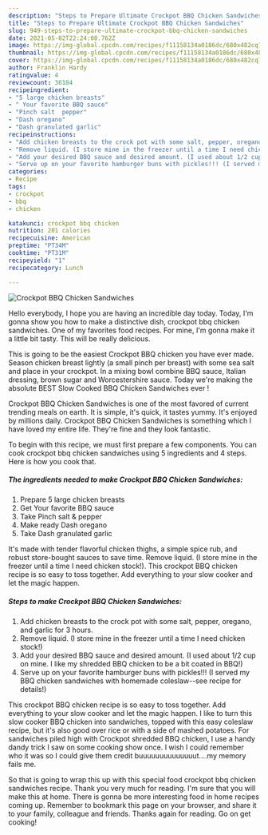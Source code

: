 ```yaml
---
description: "Steps to Prepare Ultimate Crockpot BBQ Chicken Sandwiches"
title: "Steps to Prepare Ultimate Crockpot BBQ Chicken Sandwiches"
slug: 949-steps-to-prepare-ultimate-crockpot-bbq-chicken-sandwiches
date: 2021-05-02T22:24:08.762Z
image: https://img-global.cpcdn.com/recipes/f11158134a0186dc/680x482cq70/crockpot-bbq-chicken-sandwiches-recipe-main-photo.jpg
thumbnail: https://img-global.cpcdn.com/recipes/f11158134a0186dc/680x482cq70/crockpot-bbq-chicken-sandwiches-recipe-main-photo.jpg
cover: https://img-global.cpcdn.com/recipes/f11158134a0186dc/680x482cq70/crockpot-bbq-chicken-sandwiches-recipe-main-photo.jpg
author: Franklin Hardy
ratingvalue: 4
reviewcount: 36184
recipeingredient:
- "5 large chicken breasts"
- " Your favorite BBQ sauce"
- "Pinch salt  pepper"
- "Dash oregano"
- "Dash granulated garlic"
recipeinstructions:
- "Add chicken breasts to the crock pot with some salt, pepper, oregano, and garlic for 3 hours."
- "Remove liquid. (I store mine in the freezer until a time I need chicken stock!)"
- "Add your desired BBQ sauce and desired amount. (I used about 1/2 cup on mine. I like my shredded BBQ chicken to be a bit coated in BBQ!)"
- "Serve up on your favorite hamburger buns with pickles!!! (I served my BBQ chicken sandwiches with homemade coleslaw--see recipe for details!)"
categories:
- Recipe
tags:
- crockpot
- bbq
- chicken

katakunci: crockpot bbq chicken 
nutrition: 201 calories
recipecuisine: American
preptime: "PT34M"
cooktime: "PT31M"
recipeyield: "1"
recipecategory: Lunch

---
```



![Crockpot BBQ Chicken Sandwiches](https://img-global.cpcdn.com/recipes/f11158134a0186dc/680x482cq70/crockpot-bbq-chicken-sandwiches-recipe-main-photo.jpg)

Hello everybody, I hope you are having an incredible day today. Today, I'm gonna show you how to make a distinctive dish, crockpot bbq chicken sandwiches. One of my favorites food recipes. For mine, I'm gonna make it a little bit tasty. This will be really delicious.

This is going to be the easiest Crockpot BBQ chicken you have ever made. Season chicken breast lightly (a small pinch per breast) with some sea salt and place in your crockpot. In a mixing bowl combine BBQ sauce, Italian dressing, brown sugar and Worcestershire sauce. Today we&#39;re making the absolute BEST Slow Cooked BBQ Chicken Sandwiches ever !

Crockpot BBQ Chicken Sandwiches is one of the most favored of current trending meals on earth. It is simple, it's quick, it tastes yummy. It's enjoyed by millions daily. Crockpot BBQ Chicken Sandwiches is something which I have loved my entire life. They're fine and they look fantastic.


To begin with this recipe, we must first prepare a few components. You can cook crockpot bbq chicken sandwiches using 5 ingredients and 4 steps. Here is how you cook that.

<!--inarticleads1-->

##### The ingredients needed to make Crockpot BBQ Chicken Sandwiches:

1. Prepare 5 large chicken breasts
1. Get  Your favorite BBQ sauce
1. Take Pinch salt &amp; pepper
1. Make ready Dash oregano
1. Take Dash granulated garlic


It&#39;s made with tender flavorful chicken thighs, a simple spice rub, and robust store-bought sauces to save time. Remove liquid. (I store mine in the freezer until a time I need chicken stock!). This crockpot BBQ chicken recipe is so easy to toss together. Add everything to your slow cooker and let the magic happen. 

<!--inarticleads2-->

##### Steps to make Crockpot BBQ Chicken Sandwiches:

1. Add chicken breasts to the crock pot with some salt, pepper, oregano, and garlic for 3 hours.
1. Remove liquid. (I store mine in the freezer until a time I need chicken stock!)
1. Add your desired BBQ sauce and desired amount. (I used about 1/2 cup on mine. I like my shredded BBQ chicken to be a bit coated in BBQ!)
1. Serve up on your favorite hamburger buns with pickles!!! (I served my BBQ chicken sandwiches with homemade coleslaw--see recipe for details!)


This crockpot BBQ chicken recipe is so easy to toss together. Add everything to your slow cooker and let the magic happen. I like to turn this slow cooker BBQ chicken into sandwiches, topped with this easy coleslaw recipe, but it&#39;s also good over rice or with a side of mashed potatoes. For sandwiches piled high with Crockpot shredded BBQ chicken, I use a handy dandy trick I saw on some cooking show once. I wish I could remember who it was so I could give them credit buuuuuuuuuuuuuut….my memory fails me. 

So that is going to wrap this up with this special food crockpot bbq chicken sandwiches recipe. Thank you very much for reading. I'm sure that you will make this at home. There is gonna be more interesting food in home recipes coming up. Remember to bookmark this page on your browser, and share it to your family, colleague and friends. Thanks again for reading. Go on get cooking!
